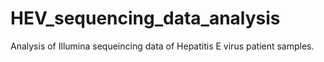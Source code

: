 # HEV_sequencing_data_analysis
Analysis of Illumina sequeincing data of Hepatitis E virus patient samples. 
